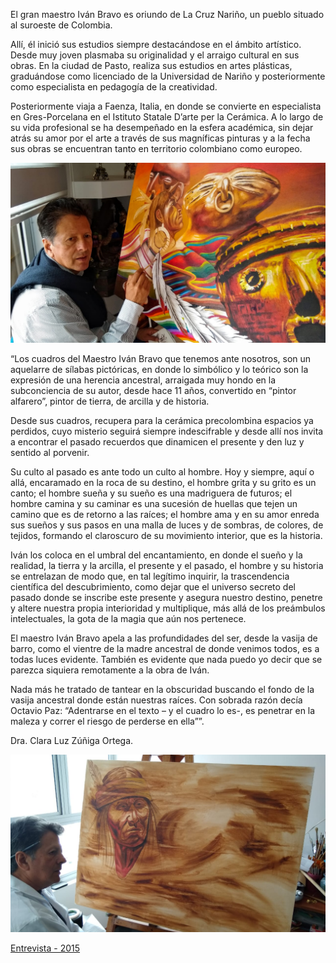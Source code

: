El gran maestro Iván Bravo es oriundo de La Cruz Nariño, un pueblo situado al suroeste de Colombia.

Allí, él inició sus estudios siempre destacándose en el ámbito artístico. Desde muy joven plasmaba su originalidad y el arraigo cultural en sus obras. En la ciudad de Pasto, realiza sus estudios en artes plásticas, graduándose como licenciado de la Universidad de Nariño y posteriormente como especialista en pedagogía de la creatividad.

Posteriormente viaja a Faenza, Italia, en donde se convierte en especialista en Gres-Porcelana en el Istituto Statale D’arte per la Cerámica. A lo largo de su vida profesional se ha desempeñado en la esfera académica, sin dejar atrás su amor por el arte a través de sus magníficas pinturas y a la fecha sus obras se encuentran tanto en territorio colombiano como europeo.

![Autor](/assets/img/author4.jpeg)

“Los cuadros del Maestro Iván Bravo que tenemos ante nosotros, son un aquelarre de sílabas pictóricas, en donde lo simbólico y lo teórico son la expresión de una herencia ancestral, arraigada muy hondo en la subconciencia de su autor, desde hace 11 años, convertido en “pintor alfarero”, pintor de tierra, de arcilla y de historia. 

Desde sus cuadros, recupera para la cerámica precolombina espacios ya perdidos, cuyo misterio seguirá siempre indescifrable y desde allí nos invita a encontrar el pasado recuerdos que dinamicen el presente y den luz y sentido al porvenir.

Su culto al pasado es ante todo un culto al hombre. Hoy y siempre, aquí o allá, encaramado en la roca de su destino, el hombre grita y su grito es un canto; el hombre sueña y su sueño es una madriguera de futuros; el hombre camina y su caminar es una sucesión de huellas que tejen un camino que es de retorno a las raíces; el hombre ama y en su amor enreda sus sueños y sus pasos en una malla de luces y de sombras, de colores, de tejidos, formando el claroscuro de su movimiento interior, que es la historia.

Iván los coloca en el umbral del encantamiento, en donde el sueño y la realidad, la tierra y la arcilla, el presente y el pasado, el hombre y su historia se entrelazan de modo que, en tal legítimo inquirir, la trascendencia científica del descubrimiento, como dejar que el universo secreto del pasado donde se inscribe este presente y asegura nuestro destino, penetre y altere nuestra propia interioridad y multiplique, más allá de los preámbulos intelectuales, la gota de la magia que aún nos pertenece.

El maestro Iván Bravo apela a las profundidades del ser, desde la vasija de barro, como el vientre de la madre ancestral de donde venimos todos, es a todas luces evidente. También es evidente que nada puedo yo decir que se parezca siquiera remotamente a la obra de Iván.

Nada más he tratado de tantear en la obscuridad buscando el fondo de la vasija ancestral donde están nuestras raíces. Con sobrada razón decía Octavio Paz: “Adentrarse en el texto – y el cuadro lo es-, es penetrar en la maleza y correr el riesgo de perderse en ella””.

Dra. Clara Luz Zúñiga Ortega.

![Autor](/assets/img/author3.jpeg)

[Entrevista - 2015](https://www.youtube.com/watch?v=2Sx6Z7vabsQ)
